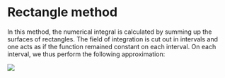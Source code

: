 # Rectangle method

In this method, the numerical integral is calculated by summing up the surfaces of rectangles. The field of integration is cut out in intervals and one acts as if the function remained constant on each interval.
On each interval, we thus perform the following approximation:

<img src="https://latex.codecogs.com/svg.image?\int_{a}^{b}{f(x)dx}\approx&space;(b-a)f(\alpha)"/>
